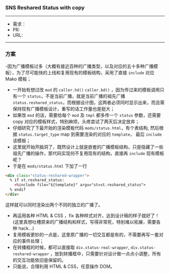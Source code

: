 ### SNS Reshared Status with copy

---

- 需求：
- PR:
- URL:

---

### 方案
-因为广播模板过多（大概有接近百种的广播类型，以及对应的五十多种广播模板），为了尽可能快的上线和复用现有的模板结构，采用了直接 `include` 对应 Mako 模板；
- 一开始有想过改 `mod` 的 `caller.hd()` `caller.bd()` ，因为传过来的模板调用只有一个 `status`，不是当前广播，就是当前广播的祖先广播 `status.reshared_status`，而根据设计图，这两者必须同时显示出来，而且需保持现有广播模板设计，重写的话工作量也是挺大；
- 如果改 `mod` 的话，需要给每个 `mod` 及 `tmpl` 都多传一个 `status` 参数，还需要 copy 对应的模板样式，特别麻烦，头疼尝试了两天后决定放弃；
- 仔细研究了下最开始的渲染模板代码 `mods/status.html`，有个表结构, 然后根据 `status.target_type` map 到需要渲染的对应的 `template`， 最后 `include` 该模板；
- 这里就开始开脑洞了，既然设计上就是嵌套的广播模板结构，只是隐藏了一些祖先广播的操作，那代码实现何不复用现有的结构，直接再 `include` 现有模板呢？
- 于是在 `mods/status.html` 下加了一行

```html
<div class="status-reshared-wrapper">
  % if st.reshared_status:
    <%include file="${template}" argu="st=st.reshared_status">
  % endif
</div>
```

这样就可以同时渲染出两个不同的独立的广播了。

- 再运用各种 HTML & CSS ，fix 各种样式对齐，达到设计稿的样子就好了！(这里真想吐槽原来的广播结构和样式，写得非常死，特别难以拓展，需要各种 hack...)
- 复用模板更妙的一点是，这里原广播的一切交互都是有的，不需要再写一套对应的事件处理；
- 在转播框的时候，都可以直接取 `div.status-real-wrapper`, `div.status-reshared-wrapper` ，放到转播框中，只需要针对设计做一点点小调整，所有的交互功能依旧是保留的。
- 只能说，合理利用 HTML & CSS，任意操作 DOM。
